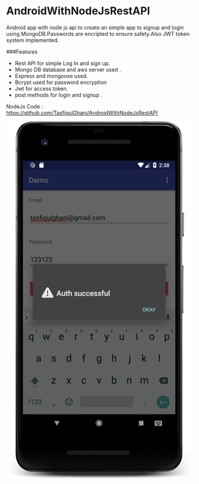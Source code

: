 # AndroidWithNodeJsRestAPI

Android app with node js api to create an simple app to signup and login using MongoDB.Passwords are  encripted to ensure safety.Also JWT token system implemented.



###Features

- Rest API for simple Log In and sign up.
- Mongo DB database and aws server used .
- Express and mongoose used.
- Bcrypt used for password encryption
- Jwt for access token.
- post methods for login and signup .



NodeJs Code : https://github.com/TasfiqulGhani/AndroidWithNodeJsRestAPI
 
![Preview1](./screenshot2.png)
